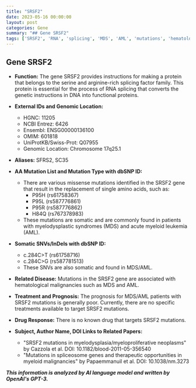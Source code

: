 ```yaml
---
title: "SRSF2"
date: 2023-05-16 00:00:00
layout: post
categories: Gene
summary: "## Gene SRSF2"
tags: ['SRSF2', 'RNA', 'splicing', 'MDS', 'AML', 'mutations', 'hematologicalmalignancies', 'prognosis']
---
```


## Gene SRSF2

- **Function:** The gene SRSF2 provides instructions for making a protein that belongs to the serine and arginine-rich splicing factor family. This protein is essential for the process of RNA splicing that converts the genetic instructions in DNA into functional proteins.

- **External IDs and Genomic Location:**
   - HGNC: 11205
   - NCBI Entrez: 6426
   - Ensembl: ENSG00000136100
   - OMIM: 601818
   - UniProtKB/Swiss-Prot: Q07955
   - Genomic Location: Chromosome 17q25.1

- **Aliases:** SFRS2, SC35

- **AA Mutation List and Mutation Type with dbSNP ID:**
   - There are various missense mutations identified in the SRSF2 gene that result in the replacement of single amino acids, such as:
      - P95H (rs61758367)
      - P95L (rs587776861)
      - P95R (rs587776862)
      - H84Q (rs767378983)
   - These mutations are somatic and are commonly found in patients with myelodysplastic syndromes (MDS) and acute myeloid leukemia (AML).

- **Somatic SNVs/InDels with dbSNP ID:**
   - c.284C>T (rs61758716)
   - c.284C>G (rs587781513)
   - These SNVs are also somatic and found in MDS/AML.

- **Related Disease:** Mutations in the SRSF2 gene are associated with hematological malignancies such as MDS and AML.

- **Treatment and Prognosis:** The prognosis for MDS/AML patients with SRSF2 mutations is generally poor. Currently, there are no specific treatments available to target SRSF2 mutations.

- **Drug Response:** There is no known drug that targets SRSF2 mutations.

- **Subject, Author Name, DOI Links to Related Papers:**
   - "SRSF2 mutations in myelodysplasia/myeloproliferative neoplasms" by Cazzola et al. DOI: 10.1182/blood-2011-05-356540
   - "Mutations in spliceosome genes and therapeutic opportunities in myeloid malignancies" by Papaemmanuil et al. DOI: 10.1038/nm.3273

**_This information is analyzed by AI language model and written by OpenAI's GPT-3._**